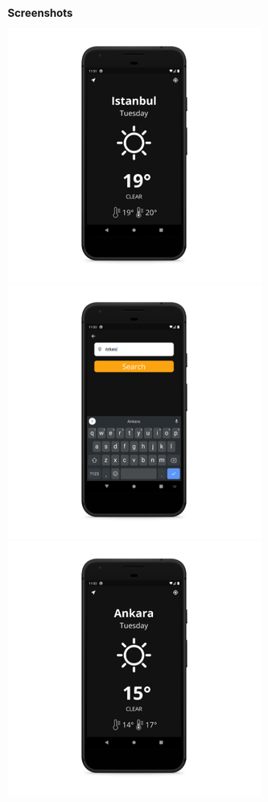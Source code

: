## Screenshots

![](./screenshots/screenshot1.png?raw=true "Android")
![](./screenshots/screenshot2.png?raw=true "Android")
![](./screenshots/screenshot3.png?raw=true "Android")
